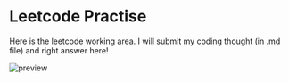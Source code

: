 # Leetcode Practise

Here is the leetcode working area. I will submit my coding thought (in .md file) and right answer here!





![preview](https://user-images.githubusercontent.com/37071362/98304911-fd894a80-2014-11eb-8a89-1e06df7eeded.png)
